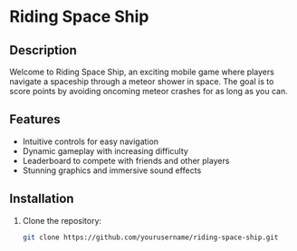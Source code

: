 # Riding Space Ship

## Description
Welcome to Riding Space Ship, an exciting mobile game where players navigate a spaceship through a meteor shower in space. The goal is to score points by avoiding oncoming meteor crashes for as long as you can. 

## Features
- Intuitive controls for easy navigation
- Dynamic gameplay with increasing difficulty
- Leaderboard to compete with friends and other players
- Stunning graphics and immersive sound effects

## Installation
1. Clone the repository:
   ```bash
   git clone https://github.com/yourusername/riding-space-ship.git
